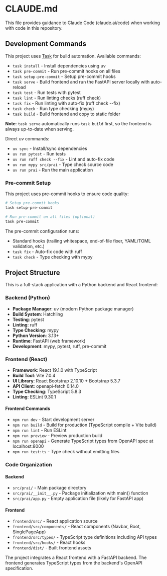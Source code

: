 # CLAUDE.md

This file provides guidance to Claude Code (claude.ai/code) when working with code in this repository.

## Development Commands

This project uses [Task](https://taskfile.dev/) for build automation. Available commands:

- `task install` - Install dependencies using uv
- `task pre-commit` - Run pre-commit hooks on all files
- `task setup-pre-commit` - Setup pre-commit hooks
- `task serve` - Build frontend and run the FastAPI server locally with auto-reload
- `task test` - Run tests with pytest
- `task lint` - Run linting checks (ruff check)
- `task fix` - Run linting with auto-fix (ruff check --fix)
- `task check` - Run type checking (mypy)
- `task build` - Build frontend and copy to static folder

**Note**: `task serve` automatically runs `task build` first, so the frontend is always up-to-date when serving.

Direct uv commands:
- `uv sync` - Install/sync dependencies
- `uv run pytest` - Run tests
- `uv run ruff check --fix` - Lint and auto-fix code
- `uv run mypy src/prai` - Type check source code
- `uv run prai` - Run the main application

### Pre-commit Setup

This project uses pre-commit hooks to ensure code quality:

```bash
# Setup pre-commit hooks
task setup-pre-commit

# Run pre-commit on all files (optional)
task pre-commit
```

The pre-commit configuration runs:
- Standard hooks (trailing whitespace, end-of-file fixer, YAML/TOML validation, etc.)
- `task fix` - Auto-fix code with ruff
- `task check` - Type checking with mypy

## Project Structure

This is a full-stack application with a Python backend and React frontend:

### Backend (Python)
- **Package Manager**: uv (modern Python package manager)
- **Build System**: Hatchling
- **Testing**: pytest
- **Linting**: ruff
- **Type Checking**: mypy
- **Python Version**: 3.13+
- **Runtime**: FastAPI (web framework)
- **Development**: mypy, pytest, ruff, pre-commit

### Frontend (React)
- **Framework**: React 19.1.0 with TypeScript
- **Build Tool**: Vite 7.0.4
- **UI Library**: React Bootstrap 2.10.10 + Bootstrap 5.3.7
- **API Client**: openapi-fetch 0.14.0
- **Type Checking**: TypeScript 5.8.3
- **Linting**: ESLint 9.30.1

#### Frontend Commands
- `npm run dev` - Start development server
- `npm run build` - Build for production (TypeScript compile + Vite build)
- `npm run lint` - Run ESLint
- `npm run preview` - Preview production build
- `npm run openapi` - Generate TypeScript types from OpenAPI spec at localhost:8000
- `npm run test:ts` - Type check without emitting files

### Code Organization

#### Backend
- `src/prai/` - Main package directory
- `src/prai/__init__.py` - Package initialization with main() function
- `src/prai/app.py` - Empty application file (likely for FastAPI app)

#### Frontend
- `frontend/src/` - React application source
- `frontend/src/components/` - React components (Navbar, Root, SinglePageApp)
- `frontend/src/types/` - TypeScript type definitions including API types
- `frontend/src/hooks/` - React hooks
- `frontend/dist/` - Built frontend assets

The project integrates a React frontend with a FastAPI backend. The frontend generates TypeScript types from the backend's OpenAPI specification.
